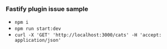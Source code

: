 ### Fastify plugin issue sample

- `npm i`
- `npm run start:dev`
- `curl -X 'GET' 'http://localhost:3000/cats' -H 'accept: application/json'`

